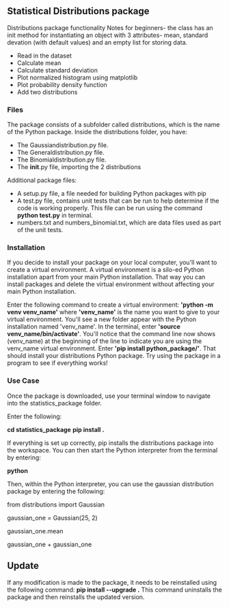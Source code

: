## Statistical Distributions package

Distributions package functionality
Notes for beginners- the class has an init method for instantiating an object with 3 attributes- mean, standard devation (with default values) and an empty list for storing data.
* Read in the dataset
* Calculate mean
* Calculate standard deviation
* Plot normalized histogram using matplotlib
* Plot probability density function
* Add two distributions


### Files

The package consists of a subfolder called distributions, which is the name of the Python package.
Inside the distributions folder, you have:
* The Gaussiandistribution.py file.
* The Generaldistribution.py file.
* The Binomialdistribution.py file.
* The __init__.py file, importing the 2 distributions

Additional package files:
* A setup.py file, a file needed for building Python packages with pip
* A test.py file, contains unit tests that can be run to help determine if the code is working properly.
This file can be run using the command **python test.py** in terminal.
* numbers.txt and numbers_binomial.txt, which are data files used as part of the unit tests.


### Installation 

If you decide to install your package on your local computer, you'll want to create a virtual environment. A virtual environment is a silo-ed Python installation apart from your main Python installation. That way you can install packages and delete the virtual environment without affecting your main Python installation.

Enter the following command to create a virtual environment: 
**'python -m venv venv_name'** where **'venv_name'** is the name you want to give to your virtual environment. You'll see a new folder appear with the Python installation named 'venv_name'.
In the terminal, enter **'source venv_name/bin/activate'**. You'll notice that the command line now shows (venv_name) at the beginning of the line to indicate you are using the venv_name virtual environment.
Enter **'pip install python_package/'**. That should install your distributions Python package.
Try using the package in a program to see if everything works!

### Use Case
Once the package is downloaded, use your terminal window to navigate into the statistics_package folder.

Enter the following:

**cd statistics_package**
**pip install .**

If everything is set up correctly, pip installs the distributions package into the workspace. You can then start the Python interpreter from the terminal by entering:

**python**

Then, within the Python interpreter, you can use the gaussian distribution package by entering the following:

from distributions import Gaussian

gaussian_one = Gaussian(25, 2)

gaussian_one.mean

gaussian_one + gaussian_one

## Update

If any modification is made to the package, it needs to be reinstalled using the following command:
**pip install --upgrade .**
This command uninstalls the package and then reinstalls the updated version.


